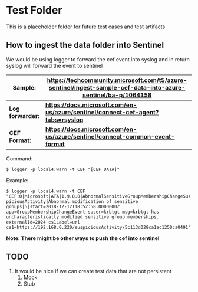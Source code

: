 # Test Folder

This is a placeholder folder for future test cases and test artifacts

## How to ingest the data folder into Sentinel

We would be using logger to forward the cef event into syslog and in return syslog will forward the event to sentinel

| Sample:          | https://techcommunity.microsoft.com/t5/azure-sentinel/ingest-sample-cef-data-into-azure-sentinel/ba-p/1064158 |
|------------------|---------------------------------------------------------------------------------------------------------------|
|**Log forwarder:**| **https://docs.microsoft.com/en-us/azure/sentinel/connect-cef-agent?tabs=rsyslog**                              |
| **CEF Format:**  | **https://docs.microsoft.com/en-us/azure/sentinel/connect-common-event-format**                               |

Command:

`$ logger -p local4.warn -t CEF "[CEF DATA]"`

Example:

`$ logger -p local4.warn -t CEF "CEF:0|Microsoft|ATA|1.9.0.0|AbnormalSensitiveGroupMembershipChangeSuspiciousActivity|Abnormal modification of sensitive groups|5|start=2018-12-12T18:52:58.0000000Z app=GroupMembershipChangeEvent suser=krbtgt msg=krbtgt has uncharacteristically modified sensitive group memberships. externalId=2024 cs1Label=url cs1=https://192.168.0.220/suspiciousActivity/5c113d028ca1ec1250ca0491"`

**Note: There might be other ways to push the cef into sentinel**

## TODO

1. It would be nice if we can create test data that are not persistent
    1. Mock
    2. Stub
